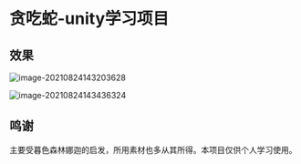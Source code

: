 # 贪吃蛇-unity学习项目

## 效果

![image-20210824143203628](https://i.loli.net/2021/08/24/HGzynACZT2DOeQB.png)

![image-20210824143436324](https://i.loli.net/2021/08/24/5NoxQr9IE3G2fjd.png)



## 鸣谢

主要受暮色森林娜迦的启发，所用素材也多从其所得。本项目仅供个人学习使用。